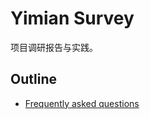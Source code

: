 # Yimian Survey

项目调研报告与实践。

## Outline
- [Frequently asked questions](./frequently_asked_questions/question_similarity.md)
